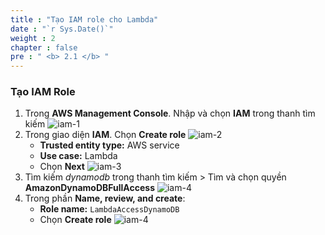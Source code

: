 ```yaml
---
title : "Tạo IAM role cho Lambda"
date : "`r Sys.Date()`"
weight : 2
chapter : false
pre : " <b> 2.1 </b> "
---
```


### Tạo IAM Role

1. Trong **AWS Management Console**. Nhập và chọn **IAM** trong thanh tìm kiếm
![iam-1](/images/2-Prerequiste/2.3-createrolelambda/iam-1.png)
2. Trong giao diện **IAM**. Chọn **Create role**
![iam-2](/images/2-Prerequiste/2.3-createrolelambda/iam-2.png)
   - **Trusted entity type:** AWS service
   - **Use case:** Lambda
   - Chọn **Next**
![iam-3](/images/2-Prerequiste/2.3-createrolelambda/iam-3.png)
3. Tìm kiếm *dynamodb* trong thanh tìm kiếm > Tìm và chọn quyền **AmazonDynamoDBFullAccess**
![iam-4](/images/2-Prerequiste/2.3-createrolelambda/iam-4.png)
4. Trong phần **Name, review, and create**:
   - **Role name:** `LambdaAccessDynamoDB`
   - Chọn **Create role**
![iam-4](/images/2-Prerequiste/2.3-createrolelambda/iam-5.png)

